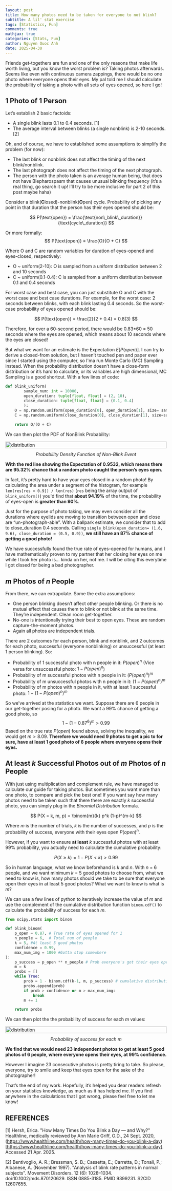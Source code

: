 ```yaml
---
layout: post
title: How many photos need to be taken for everyone to not blink? 
subtitle: A lil' stat exercise
tags: [Statistics, Fun]
comments: true
mathjax: true
categories: [Stats, Fun]
author: Nguyen Quoc Anh
date: 2025-04-30
---
```

Friends get-togethers are fun and one of the only reasons that make life worth living, but you know the worst problem is? Taking photos afterwards. Seems like even with continuous camera zappings, there would be no one photo where everyone opens their eyes. My pal told me I should calculate the probability of taking a photo with all sets of eyes opened, so here I go!

## 1 Photo of 1 Person
Let’s establish 2 basic factoids:
- A single blink lasts 0.1 to 0.4 seconds. [1]
- The average interval between blinks (a single nonblink) is 2-10 seconds. [2]

Oh, and of course, we have to established some assumptions to simplify the problem (for now):
- The last blink or nonblink does not affect the timing of the next blink/nonblink. 
- The last photograph does not affect the timing of the next photograph.
- The person with the photo taken is an average human being, that does not have Blepharospasm that causes unusual blinking frequency (it’s a real thing, go search it up! I’ll try to be more inclusive for part 2 of this post maybe haha)

Consider a blink(**C**losed)-nonblink(**O**pen) cycle. Probability of picking any point in that duration that the person has their eyes opened should be:

$$
P(\text{open}) = \frac{\text{non\_blink\_duration}}{\text{cycle\_duration}}
$$

Or more formally:
$$
P(\text{open}) = \frac{O}{O + C}
$$

Where O and C are random variables for duration of eyes-opened and eyes-closed, respectively:
- O ~ uniform(2-10): O is sampled from a uniform distribution between 2 and 10 seconds
- C ~ uniform(0.1-0.4): C is sampled from a uniform distribution between 0.1 and 0.4 seconds

For worst case and best case, you can just substitute O and C with the worst case and best case durations. For example, for the worst case: 2 seconds between blinks, with each blink lasting 0.4 seconds. So the worst-case probability of eyes opened should be:

$$
P(\text{open}) = \frac{2}{2 + 0.4} = 0.8(3)
$$

Therefore, for over a 60-second period, there would be 0.83*60 = 50 seconds where the eyes are opened, which means about 10 seconds where the eyes are closed!

But what we want for an estimate is the Expectation $E[P(open)]$. I can try to derive a closed-from solution, but I haven’t touched pen and paper ever since I started using the computer, so I'ma run Monte Carlo (MC) Sampling instead. When the probability distribution doesn’t have a close-form distribution or it’s hard to calculate, or its variables are high dimensional, MC Sampling is a good shortcut. With a few lines of code:

```python
def blink_uniform(
        sample_num: int = 10000,
        open_duration: tuple[float, float] = (2, 10),
        close_duration: tuple[float, float] = (0.1, 0.4)
        ):
    O = np.random.uniform(open_duration[0], open_duration[1], size= sample_num)
    C = np.random.uniform(close_duration[0], close_duration[1], size=sample_num)
   
    return O/(O + C)
```
We can then plot the PDF of NonBlink Probability:

<div style="display: flex; justify-content: center; gap: 10px;">
    <img src="../assets/img/blink/non_blink.png" alt="distribution" width="100%">
</div>
<p style="text-align: center; font-style: italic; margin-top: 10px;">Probability Density Function of Non-Blink Event</p>

**With the red line showing the Expectation of 0.9532, which means there are 95.32% chance that a random photo caught the person’s eyes open.**

In fact, it’s pretty hard to have your eyes closed in a random photo! By calculating the area under a segment of the histogram, for example `len(res[res > 0.9]) / len(res)` (`res` being the array output of `blink_uniform()`) you'd find that **about 94.19%** of the time, the probability of eyes-open is **greater than 90%**.

Just for the purpose of photo taking, we may even consider all the durations where eyelids are moving to transition between open and close are “un-photograph-able”. With a ballpark estimate, we consider that to add to close_duration 0.4 seconds. Calling `single_blink(open_duration= (1.6, 9.6), close_duration = (0.5, 0.9))`,
**we still have an 87% chance of getting a good photo!**

We have successfully found the true rate of eyes-opened for humans, and I have mathematically proven to my partner that her closing her eyes on me while I took her photo is… kinda on her, not me. I will be citing this everytime I got dissed for being a bad photographer.

## $m$ Photos of $n$ People
From there, we can extrapolate. Some the extra assumptions:
- One person blinking doesn’t affect other people blinking. Or there is no mutual effect that causes them to blink or not blink at the same time. They’re independent. Clean room get-together.
- No-one is intentionally trying their best to open eyes. These are random  capture-the-moment photos.
- Again all photos are independent trials.

There are 2 outcomes for each person, blink and nonblink, and 2 outcomes for each photo, successful (everyone nonblinking) or unsuccessful (at least 1 person blinking). So:
- Probability of 1 successful photo with n people in it: $P(open)^n$ (Vice versa for unsuccessful photo: $1-P(open)^n$)
- Probability of m successful photos with n people in it: $(P(open)^n)^m$
- Probability of m unsuccessful photos with n people in it: $(1 - P(open)^n)^m$
- Probability of m photos with n people in it, with at least 1 successful photo: $1 - (1-P(open)^n)^m$

So we’ve arrived at the statistics we want. Suppose there are 6 people in our get-together posing for a photo. We want a 99% chance of getting a good photo, so $$1-(1-0.87^6)^m > 0.99$$ Based on the true rate $P(open)$ found above, solving the inequality, we would get $m > 8.09$. **Therefore we would need 9 photos to get a pic to for sure, have at least 1 good photo of 6 people where everyone opens their eyes.**

## At least $k$ Successful Photos out of $m$ Photos of $n$ People 

With just using multiplication and complement rule, we have managed to calculate our guide for taking photos. But sometimes you want more than one photo, to compare and pick the best one! If you want say how many photos need to be taken such that there there are exactly $k$ successful photo, you can simply plug in the *Binomial Distribution* formula.

$$
P(X = k, m, p) = \binom{m}{k} p^k (1-p)^{m-k}
$$

Where $m$ is the number of trials, $k$ is the number of successes, and $p$ is the probability of success, everyone with their eyes open $P(open)^n$.

However, if you want to ensure **at least** $k$ successful photos with at least 99% probability, you actually need to calculate the cumulative probability:

$$
P(X \geq k) = 1 - P(X < k)> 0.99
$$

So in human language, what we know beforehand is $k$ and $n$. With $n$ = 6 people, and we want minimum $k$ = 5 good photos to choose from, what we need to know is, how many photos should we take to be sure that everyone open their eyes in at least 5 good photos? What we want to know is what is $m$?

We can use a few lines of python to iteratively increase the value of $m$ and use the complement of the cumulative distribution function `binom.cdf()` to calculate the probability of success for each $m$.

```python
from scipy.stats import binom

def blink_binom(
    p_open = 0.87, # True rate of eyes opened for 1
    n_people = 6,  # Total num of people
    k = 5, #At least 5 good photos
    confidence = 0.99, 
    max_num_img = 1000 #Gotta stop somewhere
):
    p_success = p_open ** n_people # Prob everyone's got their eyes open in 1 photo
    m = k
    probs = []
    while True:
        prob = 1 - binom.cdf(k-1, m, p_success) # cumulative distribution function
        probs.append(prob)
        if prob > confidence or m > max_num_img:
            break
        m += 1

    return probs
```

We can then plot the the probability of success for each $m$ values:

<div style="display: flex; justify-content: center; gap: 10px;">
    <img src="../assets/img/blink/cdf.png" alt="distribution" width="100%">
</div>
<p style="text-align: center; font-style: italic; margin-top: 10px;">Probability of success for each m</p>

**We find that we would need 23 independent photos to get at least 5 good photos of 6 people, where everyone opens their eyes, at 99% confidence.**

However I imagine 23 consecutive photos is pretty tiring to take. So please, everyone, try to smile and keep that eyes open for the sake of the photographer! 

That’s the end of my work. Hopefully, it’s helped you dear readers refresh on your statistics knowledge, as much as it has helped me. If you find anywhere in the calculations that I got wrong, please feel free to let me know!


## REFERENCES
[1] Hersh, Erica. "How Many Times Do You Blink a Day — and Why?" Healthline, medically reviewed by Ann Marie Griff, O.D., 24 Sept. 2020, (https://www.healthline.com/health/how-many-times-do-you-blink-a-day)[https://www.healthline.com/health/how-many-times-do-you-blink-a-day]. Accessed 21 Apr. 2025.
 
[2] Bentivoglio, A. R.; Bressman, S. B.; Cassetta, E.; Carretta, D.; Tonali, P.; Albanese, A. (November 1997). "Analysis of blink rate patterns in normal subjects". Movement Disorders. 12 (6): 1028–1034. doi:10.1002/mds.870120629. ISSN 0885-3185. PMID 9399231. S2CID 12607655.
